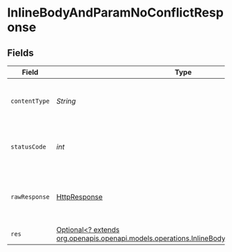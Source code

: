 # InlineBodyAndParamNoConflictResponse


## Fields

| Field                                                                                                                                                    | Type                                                                                                                                                     | Required                                                                                                                                                 | Description                                                                                                                                              |
| -------------------------------------------------------------------------------------------------------------------------------------------------------- | -------------------------------------------------------------------------------------------------------------------------------------------------------- | -------------------------------------------------------------------------------------------------------------------------------------------------------- | -------------------------------------------------------------------------------------------------------------------------------------------------------- |
| `contentType`                                                                                                                                            | *String*                                                                                                                                                 | :heavy_check_mark:                                                                                                                                       | HTTP response content type for this operation                                                                                                            |
| `statusCode`                                                                                                                                             | *int*                                                                                                                                                    | :heavy_check_mark:                                                                                                                                       | HTTP response status code for this operation                                                                                                             |
| `rawResponse`                                                                                                                                            | [HttpResponse<InputStream>](https://docs.oracle.com/en/java/javase/11/docs/api/java.net.http/java/net/http/HttpResponse.html)                            | :heavy_check_mark:                                                                                                                                       | Raw HTTP response; suitable for custom response parsing                                                                                                  |
| `res`                                                                                                                                                    | [Optional<? extends org.openapis.openapi.models.operations.InlineBodyAndParamNoConflictRes>](../../models/operations/InlineBodyAndParamNoConflictRes.md) | :heavy_minus_sign:                                                                                                                                       | OK                                                                                                                                                       |